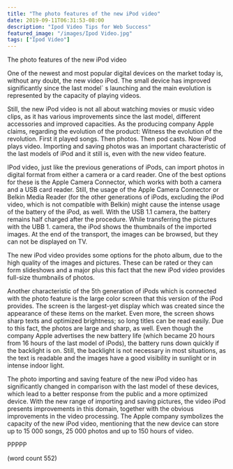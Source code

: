 ```yaml
---
title: "The photo features of the new iPod video"
date: 2019-09-11T06:31:53-08:00
description: "Ipod Video Tips for Web Success"
featured_image: "/images/Ipod Video.jpg"
tags: ["Ipod Video"]
---
```


The photo features of the new iPod video

	
One of the newest and most popular digital devices on the market today is, without any doubt, the new video iPod. The small device has improved significantly since the last model` s launching and the main evolution is represented by the capacity of playing videos. 
	
Still, the new iPod video is not all about watching movies or music video clips, as it has various improvements since the last model, different accessories and improved capacities. As the producing company Apple claims, regarding the evolution of the product: Witness the evolution of the revolution. First it played songs. Then photos. Then pod casts. Now iPod plays video. Importing and saving photos was an important characteristic of the last models of iPod and it still is, even with the new video feature. 
	
IPod video, just like the previous generations of iPods, can import photos in digital format from either a camera or a card reader. One of the best options for these is the Apple Camera Connector, which works with both a camera and a USB card reader. Still, the usage of the Apple Camera Connector or Belkin Media Reader (for the other generations of iPods, excluding the iPod video, which is not compatible with Belkin) might cause the intense usage of the battery of the iPod, as well. With the USB 1.1 camera, the battery remains half charged after the procedure. While transferring the pictures with the UBB 1. camera, the iPod shows the thumbnails of the imported images. At the end of the transport, the images can be browsed, but they can not be displayed on TV. 
	
The new iPod video provides some options for the photo album, due to the high quality of the images and pictures. These can be rated or they can form slideshows and a major plus this fact that the new iPod video provides full-size thumbnails of photos. 
	
Another characteristic of the 5th generation of iPods which is connected with the photo feature is the large color screen that this version of the iPod provides. The screen is the largest-yet display which was created since the appearance of these items on the market. Even more, the screen shows sharp texts and optimized brightness; so long titles can be read easily. Due to this fact, the photos are large and sharp, as well. Even though the company Apple advertises the new battery life (which became 20 hours from 16 hours of the last model of iPods), the battery runs down quickly if the backlight is on. Still, the backlight is not necessary in most situations, as the text is readable and the images have a good visibility in sunlight or in intense indoor light. 
	
The photo importing and saving feature of the new iPod video has significantly changed in comparison with the last model of these devices, which lead to a better response from the public and a more optimized device. With the new range of importing and saving pictures, the video iPod presents improvements in this domain, together with the obvious improvements in the video processing. The Apple company symbolizes the capacity of the new iPod video, mentioning that the new device can store up to 15 000 songs, 25 000 photos and up to 150 hours of video. 

PPPPP

(word count 552)





